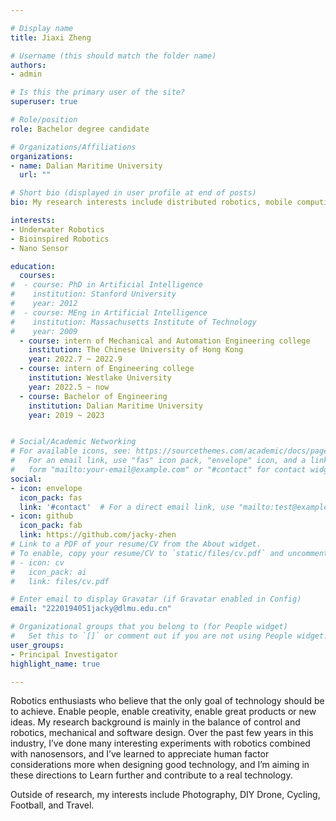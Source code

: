 ```yaml
---

# Display name
title: Jiaxi Zheng

# Username (this should match the folder name)
authors:
- admin

# Is this the primary user of the site?
superuser: true

# Role/position
role: Bachelor degree candidate

# Organizations/Affiliations
organizations:
- name: Dalian Maritime University
  url: ""

# Short bio (displayed in user profile at end of posts)
bio: My research interests include distributed robotics, mobile computing and programmable matter.

interests:
- Underwater Robotics
- Bioinspired Robotics
- Nano Sensor

education:
  courses:
#  - course: PhD in Artificial Intelligence
#    institution: Stanford University
#    year: 2012
#  - course: MEng in Artificial Intelligence
#    institution: Massachusetts Institute of Technology
#    year: 2009
  - course: intern of Mechanical and Automation Engineering college
    institution: The Chinese University of Hong Kong
    year: 2022.7 ~ 2022.9
  - course: intern of Engineering college
    institution: Westlake University
    year: 2022.5 ~ now
  - course: Bachelor of Engineering 
    institution: Dalian Maritime University
    year: 2019 ~ 2023


# Social/Academic Networking
# For available icons, see: https://sourcethemes.com/academic/docs/page-builder/#icons
#   For an email link, use "fas" icon pack, "envelope" icon, and a link in the
#   form "mailto:your-email@example.com" or "#contact" for contact widget.
social:
- icon: envelope
  icon_pack: fas
  link: '#contact'  # For a direct email link, use "mailto:test@example.org".
- icon: github
  icon_pack: fab
  link: https://github.com/jacky-zhen
# Link to a PDF of your resume/CV from the About widget.
# To enable, copy your resume/CV to `static/files/cv.pdf` and uncomment the lines below.
# - icon: cv
#   icon_pack: ai
#   link: files/cv.pdf

# Enter email to display Gravatar (if Gravatar enabled in Config)
email: "2220194051jacky@dlmu.edu.cn"

# Organizational groups that you belong to (for People widget)
#   Set this to `[]` or comment out if you are not using People widget.
user_groups:
- Principal Investigator
highlight_name: true

---
```


Robotics enthusiasts who believe that the only goal of technology should be to achieve. Enable people, enable creativity, enable great products or new ideas. My research background is mainly in the balance of control and robotics, mechanical and software design. Over the past few years in this industry, I’ve  done many interesting experiments with robotics combined with nanosensors, and I’ve learned to appreciate human factor considerations more when designing good technology, and I’m aiming in these directions to Learn further and contribute to a real technology.

Outside of research, my interests include Photography, DIY Drone, Cycling, Football, and Travel.


